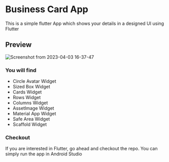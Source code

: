 # Business Card App

This is a simple flutter App which shows your details in a designed UI using Flutter

## Preview

![Screenshot from 2023-04-03 16-37-47](https://user-images.githubusercontent.com/72740598/229492572-d92f54cc-14de-4f51-a3cd-a4fa490ccdbb.png)

### You will find
- Circle Avatar Widget 
- Sized Box Widget
- Cards Widget
- Rows Widget
- Columns Widget
- AssetImage Widget
- Material App Widget
- Safe Area Widget
- Scaffold Widget

### Checkout

If you are interested in Flutter, go ahead and checkout the repo. You can simply run the app in Android Studio
